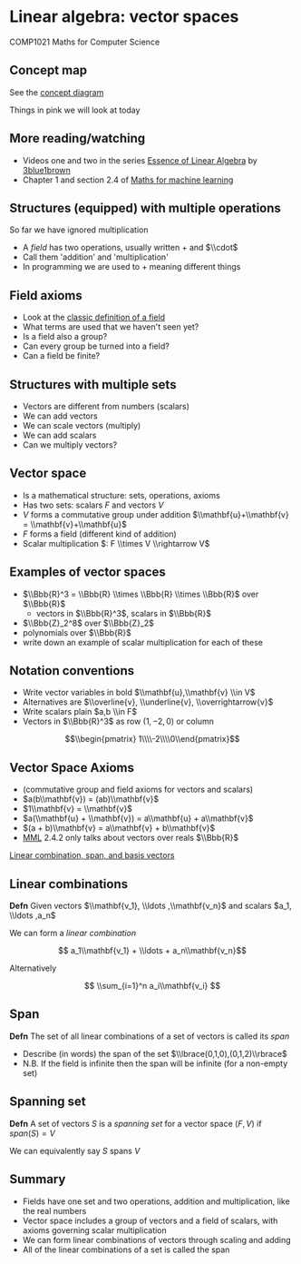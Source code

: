 <!-- .slide: data-background="#6A246D" -->


# Linear algebra: vector spaces

COMP1021 Maths for Computer Science


## Concept map

See the [concept diagram](https://github.com/stevenaeola/linalg_lectures/blob/6b85f75219cb74afa662c8e9b7d978f25269e50a/concepts.mmd)

Things in pink we will look at today



## More reading/watching

- Videos one and two in the series [Essence of Linear Algebra](https://www.youtube.com/playlist?list=PLZHQObOWTQDPD3MizzM2xVFitgF8hE_ab) by [3blue1brown](https://www.3blue1brown.com/)
- Chapter 1 and section 2.4 of [Maths for machine learning](https://mml-book.github.io/)


## Structures (equipped) with multiple operations

So far we have ignored multiplication
- A _field_ has two operations, usually written $+$ and $\\cdot$
- Call them 'addition' and 'multiplication'
- In programming we are used to $+$ meaning different things


## Field axioms

- Look at the [classic definition of a field](https://en.wikipedia.org/wiki/Field_(mathematics)#Classic_definition)
- What terms are used that we haven't seen yet?
- Is a field also a group?
- Can every group be turned into a field?
- Can a field be finite?


## Structures with multiple sets

- Vectors are different from numbers (scalars)
- We can add vectors
- We can scale vectors (multiply)
- We can add scalars
- Can we multiply vectors?


<!-- .slide: class="fragmented-lists" -->

## Vector space

- Is a mathematical structure: sets, operations, axioms
- Has two sets: scalars $F$ and vectors $V$
- $V$ forms a commutative group under addition $\\mathbf{u}+\\mathbf{v} = \\mathbf{v}+\\mathbf{u}$
- $F$ forms a field (different kind of addition)
- Scalar multiplication $: F \\times V \\rightarrow V$


## Examples of vector spaces

<!-- .slide: class="fragmented-lists" -->

- $\\Bbb{R}^3 = \\Bbb{R} \\times \\Bbb{R} \\times \\Bbb{R}$ over $\\Bbb{R}$ 
  - vectors in $\\Bbb{R}^3$, scalars in $\\Bbb{R}$
- $\\Bbb{Z}_2^8$ over $\\Bbb{Z}_2$
- polynomials over $\\Bbb{R}$
- write down an example of scalar multiplication for each of these


## Notation conventions

- Write vector variables in bold $\\mathbf{u},\\mathbf{v} \\in V$
- Alternatives are $\\overline{v}, \\underline{v}, \\overrightarrow{v}$
- Write scalars plain $a,b \\in F$
- Vectors in $\\Bbb{R}^3$ as row $(1,-2,0)$ or column 

$$\\begin{pmatrix} 1\\\\-2\\\\0\\end{pmatrix}$$


<!-- .slide: class="fragmented-lists" -->

## Vector Space Axioms

- (commutative group and field axioms for vectors and scalars)
- $a(b\\mathbf{v}) = (ab)\\mathbf{v}$
- $1\\mathbf{v} = \\mathbf{v}$
- $a(\\mathbf{u} + \\mathbf{v}) = a\\mathbf{u} + a\\mathbf{v}$
- $(a + b)\\mathbf{v} = a\\mathbf{v} + b\\mathbf{v}$
- [MML](https://mml-book.github.io/) 2.4.2 only talks about vectors over reals $\\Bbb{R}$


[Linear combination, span, and basis vectors](https://youtu.be/k7RM-ot2NWY?si=Ey2VR4H-qjlPk1fS)


## Linear combinations

__Defn__ Given vectors $\\mathbf{v_1}, \\ldots ,\\mathbf{v_n}$ and scalars $a_1, \\ldots ,a_n$

We can form a _linear combination_

$$ a_1\\mathbf{v_1} + \\ldots + a_n\\mathbf{v_n}$$

Alternatively

$$ \\sum_{i=1}^n a_i\\mathbf{v_i} $$


<!-- .slide: class="fragmented-lists" -->

## Span

__Defn__ The set of all linear combinations of a set of vectors is called its _span_


- Describe (in words) the span of the set $\\lbrace(0,1,0),(0,1,2)\\rbrace$
- N.B. If the field is infinite then the span will be infinite (for a non-empty set)



## Spanning set

__Defn__ A set of vectors $S$ is a _spanning set_ for a vector space $(F,V)$ if $span(S)=V$

We can equivalently say $S$ spans $V$



<!-- .slide: class="fragmented-lists" -->

## Summary

- Fields have one set and two operations, addition and multiplication, like the real numbers
- Vector space includes a group of vectors and a field of scalars, with axioms governing scalar multiplication
- We can form linear combinations of vectors through scaling and adding
- All of the linear combinations of a set is called the span

